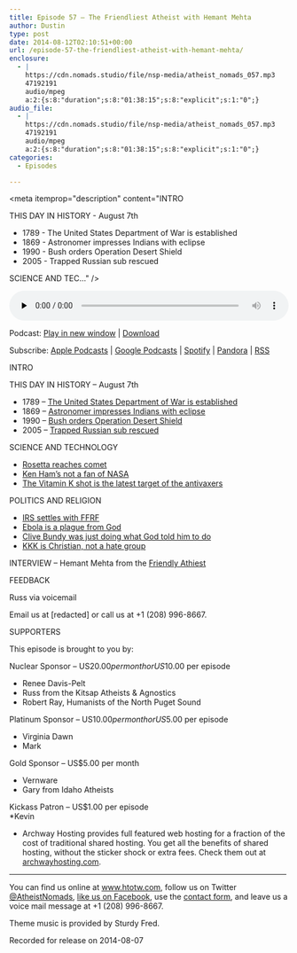 ```yaml
---
title: Episode 57 – The Friendliest Atheist with Hemant Mehta
author: Dustin
type: post
date: 2014-08-12T02:10:51+00:00
url: /episode-57-the-friendliest-atheist-with-hemant-mehta/
enclosure:
  - |
    https://cdn.nomads.studio/file/nsp-media/atheist_nomads_057.mp3
    47192191
    audio/mpeg
    a:2:{s:8:"duration";s:8:"01:38:15";s:8:"explicit";s:1:"0";}
audio_file:
  - |
    https://cdn.nomads.studio/file/nsp-media/atheist_nomads_057.mp3
    47192191
    audio/mpeg
    a:2:{s:8:"duration";s:8:"01:38:15";s:8:"explicit";s:1:"0";}
categories:
  - Episodes

---
```

<div itemscope itemtype="http://schema.org/AudioObject">
  <meta itemprop="name" content="Episode 57 &#8211; The Friendliest Atheist with Hemant Mehta" />
  
  <meta itemprop="uploadDate" content="2014-08-11T20:10:51-06:00" />
  
  <meta itemprop="encodingFormat" content="audio/mpeg" />
  
  <meta itemprop="duration" content="PT1H38M15S" />
  
  <meta itemprop="description" content="INTRO

THIS DAY IN HISTORY - August 7th

* 1789 - The United States Department of War is established
* 1869 - Astronomer impresses Indians with eclipse
* 1990 - Bush orders Operation Desert Shield
* 2005 - Trapped Russian sub rescued

SCIENCE AND TEC..." />
  
  <meta itemprop="contentUrl" content="https://dts.podtrac.com/redirect.mp3/cdn.nomads.studio/file/nsp-media/atheist_nomads_057.mp3" />
  
  <meta itemprop="contentSize" content="45.0" />
  </p> 
  
  <div class="powerpress_player" id="powerpress_player_8312">
    <audio class="wp-audio-shortcode" id="audio-761-56" preload="none" style="width: 100%;" controls="controls"><source type="audio/mpeg" src="https://dts.podtrac.com/redirect.mp3/cdn.nomads.studio/file/nsp-media/atheist_nomads_057.mp3?_=56" /><a href="https://dts.podtrac.com/redirect.mp3/cdn.nomads.studio/file/nsp-media/atheist_nomads_057.mp3">https://dts.podtrac.com/redirect.mp3/cdn.nomads.studio/file/nsp-media/atheist_nomads_057.mp3</a></audio>
  </div>
</div>

<p class="powerpress_links powerpress_links_mp3">
  Podcast: <a href="https://dts.podtrac.com/redirect.mp3/cdn.nomads.studio/file/nsp-media/atheist_nomads_057.mp3" class="powerpress_link_pinw" target="_blank" title="Play in new window" onclick="return powerpress_pinw('https://htotw.com/?powerpress_pinw=761-podcast');" rel="nofollow">Play in new window</a> | <a href="https://dts.podtrac.com/redirect.mp3/cdn.nomads.studio/file/nsp-media/atheist_nomads_057.mp3" class="powerpress_link_d" title="Download" rel="nofollow" download="atheist_nomads_057.mp3">Download</a>
</p>

<p class="powerpress_links powerpress_subscribe_links">
  Subscribe: <a href="https://podcasts.apple.com/us/podcast/humanists-take-on-the-world/id530050098?mt=2&ls=1" class="powerpress_link_subscribe powerpress_link_subscribe_itunes" target="_blank" title="Subscribe on Apple Podcasts" rel="nofollow">Apple Podcasts</a> | <a href="https://www.google.com/podcasts?feed=aHR0cDovL2F0aGVpc3Rub21hZHMubGlic3luLmNvbS9yc3M%3D" class="powerpress_link_subscribe powerpress_link_subscribe_googleplay" target="_blank" title="Subscribe on Google Podcasts" rel="nofollow">Google Podcasts</a> | <a href="https://open.spotify.com/show/3LzK2xZGike6Tc1GEMtMbr?si=LieN9SNuTpq96smuaUsH8A" class="powerpress_link_subscribe powerpress_link_subscribe_spotify" target="_blank" title="Subscribe on Spotify" rel="nofollow">Spotify</a> | <a href="https://www.pandora.com/podcast/atheist-nomads/PC:10122?corr=62071012&part=ug" class="powerpress_link_subscribe powerpress_link_subscribe_pandora" target="_blank" title="Subscribe on Pandora" rel="nofollow">Pandora</a> | <a href="https://htotw.com/feed/podcast/" class="powerpress_link_subscribe powerpress_link_subscribe_rss" target="_blank" title="Subscribe via RSS" rel="nofollow">RSS</a>
</p>

INTRO

THIS DAY IN HISTORY &#8211; August 7th

* 1789 &#8211; <a href="http://en.wikipedia.org/wiki/United_States_Department_of_War" target="_blank" rel="noopener">The United States Department of War is established</a>  
* 1869 &#8211; <a href="http://www.history.com/this-day-in-history/astronomer-impresses-indians-with-eclipse" target="_blank" rel="noopener">Astronomer impresses Indians with eclipse</a>  
* 1990 &#8211; <a href="http://www.history.com/this-day-in-history/bush-orders-operation-desert-shield" target="_blank" rel="noopener">Bush orders Operation Desert Shield</a>  
* 2005 &#8211; <a href="http://www.history.com/this-day-in-history/trapped-russian-sub-rescued" target="_blank" rel="noopener">Trapped Russian sub rescued</a>

SCIENCE AND TECHNOLOGY

* <a href="http://online.wsj.com/articles/rosetta-mission-reaches-comet-in-first-for-space-travel-1407322701" target="_blank" rel="noopener">Rosetta reaches comet</a>  
* <a href="http://www.rawstory.com/rs/2014/07/31/ken-ham-clarifies-defund-nasas-search-for-alien-life-build-more-creation-museums/" target="_blank" rel="noopener">Ken Ham’s not a fan of NASA</a>  
* <a href="http://www.motherjones.com/environment/2014/07/vitamin-k-injection-infants-safety" target="_blank" rel="noopener">The Vitamin K shot is the latest target of the antivaxers</a>

POLITICS AND RELIGION

* <a href="http://christiannews.net/2014/07/22/irs-settles-with-atheists-agrees-to-crack-down-on-churches-for-electioneering/" target="_blank" rel="noopener">IRS settles with FFRF</a>  
* <a href="http://www.washingtonpost.com/news/morning-mix/wp/2014/08/06/god-is-angry-with-liberia-ebola-is-a-plague/" target="_blank" rel="noopener">Ebola is a plague from God</a>  
* <a href="http://www.rawstory.com/rs/2014/08/04/nevada-rancher-cliven-bundy-the-lord-told-me-to-fight-a-civil-war-with-federal-agents/" target="_blank" rel="noopener">Clive Bundy was just doing what God told him to do</a>  
* <a href="http://www.huffingtonpost.com/2014/03/21/virginia-kkk-fliers_n_5008647.html" target="_blank" rel="noopener">KKK is Christian, not a hate group</a>

INTERVIEW &#8211; Hemant Mehta from the <a href="http://www.patheos.com/blogs/friendlyatheist/" target="_blank" rel="noopener">Friendly Athiest</a>

FEEDBACK

Russ via voicemail

Email us at [redacted] or call us at +1 (208) 996-8667.

SUPPORTERS

This episode is brought to you by:

Nuclear Sponsor &#8211; US$20.00 per month or US$10.00 per episode  
* Renee Davis-Pelt  
* Russ from the Kitsap Atheists & Agnostics  
* Robert Ray, Humanists of the North Puget Sound

Platinum Sponsor – US$10.00 per month or US$5.00 per episode  
* Virginia Dawn  
* Mark

Gold Sponsor – US$5.00 per month  
* Vernware  
* Gary from Idaho Atheists

Kickass Patron &#8211; US$1.00 per episode  
*Kevin

* Archway Hosting provides full featured web hosting for a fraction of the cost of traditional shared hosting. You get all the benefits of shared hosting, without the sticker shock or extra fees. Check them out at <a href="http://archwayhosting.com/" target="_blank" rel="noopener">archwayhosting.com</a>.

<hr width="500" />

You can find us online at <a href="https://www.htotw.com/" target="_blank" rel="noopener">www.htotw.com</a>, follow us on Twitter <a href="https://htotw.com/twitter" target="_blank" rel="noopener">@AtheistNomads</a>, <a href="https://htotw.com/facebook" target="_blank" rel="noopener">like us on Facebook</a>, use the [contact form](https://htotw.com/contact), and leave us a voice mail message at +1 (208) 996-8667.

Theme music is provided by Sturdy Fred.

Recorded for release on 2014-08-07